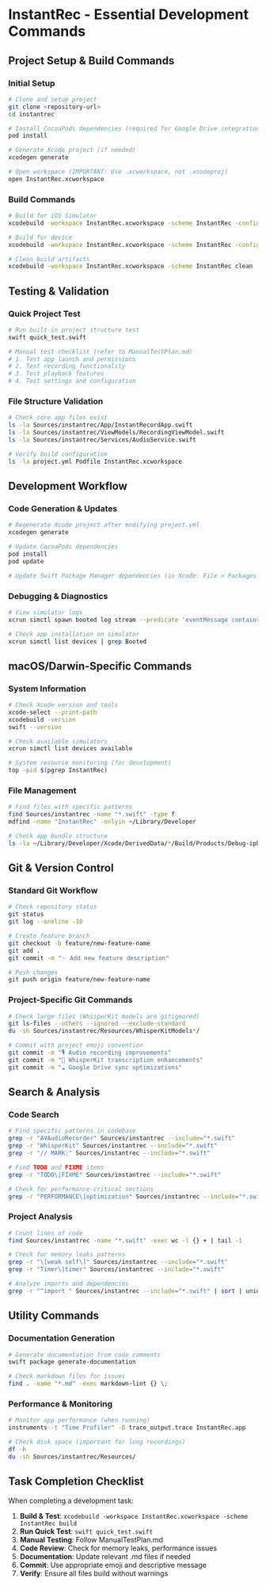 # InstantRec - Essential Development Commands

## Project Setup & Build Commands

### Initial Setup
```bash
# Clone and setup project
git clone <repository-url>
cd instantrec

# Install CocoaPods dependencies (required for Google Drive integration)
pod install

# Generate Xcode project (if needed)
xcodegen generate

# Open workspace (IMPORTANT: Use .xcworkspace, not .xcodeproj)
open InstantRec.xcworkspace
```

### Build Commands
```bash
# Build for iOS Simulator
xcodebuild -workspace InstantRec.xcworkspace -scheme InstantRec -configuration Debug -destination 'platform=iOS Simulator,name=iPhone 15' build

# Build for device
xcodebuild -workspace InstantRec.xcworkspace -scheme InstantRec -configuration Debug -destination 'platform=iOS,name=Your iPhone' build

# Clean build artifacts
xcodebuild -workspace InstantRec.xcworkspace -scheme InstantRec clean
```

## Testing & Validation

### Quick Project Test
```bash
# Run built-in project structure test
swift quick_test.swift

# Manual test checklist (refer to ManualTestPlan.md)
# 1. Test app launch and permissions
# 2. Test recording functionality
# 3. Test playback features
# 4. Test settings and configuration
```

### File Structure Validation
```bash
# Check core app files exist
ls -la Sources/instantrec/App/InstantRecordApp.swift
ls -la Sources/instantrec/ViewModels/RecordingViewModel.swift
ls -la Sources/instantrec/Services/AudioService.swift

# Verify build configuration
ls -la project.yml Podfile InstantRec.xcworkspace
```

## Development Workflow

### Code Generation & Updates
```bash
# Regenerate Xcode project after modifying project.yml
xcodegen generate

# Update CocoaPods dependencies
pod install
pod update

# Update Swift Package Manager dependencies (in Xcode: File > Packages > Update to Latest Package Versions)
```

### Debugging & Diagnostics
```bash
# View simulator logs
xcrun simctl spawn booted log stream --predicate 'eventMessage contains "InstantRec"'

# Check app installation on simulator
xcrun simctl list devices | grep Booted
```

## macOS/Darwin-Specific Commands

### System Information
```bash
# Check Xcode version and tools
xcode-select --print-path
xcodebuild -version
swift --version

# Check available simulators
xcrun simctl list devices available

# System resource monitoring (for development)
top -pid $(pgrep InstantRec)
```

### File Management
```bash
# Find files with specific patterns
find Sources/instantrec -name "*.swift" -type f
mdfind -name "InstantRec" -onlyin ~/Library/Developer

# Check app bundle structure
ls -la ~/Library/Developer/Xcode/DerivedData/*/Build/Products/Debug-iphonesimulator/InstantRec.app/
```

## Git & Version Control

### Standard Git Workflow
```bash
# Check repository status
git status
git log --oneline -10

# Create feature branch
git checkout -b feature/new-feature-name
git add .
git commit -m "✨ Add new feature description"

# Push changes
git push origin feature/new-feature-name
```

### Project-Specific Git Commands
```bash
# Check large files (WhisperKit models are gitignored)
git ls-files --others --ignored --exclude-standard
du -sh Sources/instantrec/Resources/WhisperKitModels*/

# Commit with project emoji convention
git commit -m "🎙️ Audio recording improvements"
git commit -m "🤖 WhisperKit transcription enhancements"
git commit -m "☁️ Google Drive sync optimizations"
```

## Search & Analysis

### Code Search
```bash
# Find specific patterns in codebase
grep -r "AVAudioRecorder" Sources/instantrec --include="*.swift"
grep -r "WhisperKit" Sources/instantrec --include="*.swift"
grep -r "// MARK:" Sources/instantrec --include="*.swift"

# Find TODO and FIXME items
grep -r "TODO\|FIXME" Sources/instantrec --include="*.swift"

# Check for performance-critical sections
grep -r "PERFORMANCE\|optimization" Sources/instantrec --include="*.swift"
```

### Project Analysis
```bash
# Count lines of code
find Sources/instantrec -name "*.swift" -exec wc -l {} + | tail -1

# Check for memory leaks patterns
grep -r "\[weak self\]" Sources/instantrec --include="*.swift"
grep -r "Timer\|timer" Sources/instantrec --include="*.swift"

# Analyze imports and dependencies
grep -r "^import " Sources/instantrec --include="*.swift" | sort | uniq -c
```

## Utility Commands

### Documentation Generation
```bash
# Generate documentation from code comments
swift package generate-documentation

# Check markdown files for issues
find . -name "*.md" -exec markdown-lint {} \;
```

### Performance & Monitoring
```bash
# Monitor app performance (when running)
instruments -t "Time Profiler" -D trace_output.trace InstantRec.app

# Check disk space (important for long recordings)
df -h
du -sh Sources/instantrec/Resources/
```

## Task Completion Checklist

When completing a development task:

1. **Build & Test**: `xcodebuild -workspace InstantRec.xcworkspace -scheme InstantRec build`
2. **Run Quick Test**: `swift quick_test.swift`
3. **Manual Testing**: Follow ManualTestPlan.md
4. **Code Review**: Check for memory leaks, performance issues
5. **Documentation**: Update relevant .md files if needed
6. **Commit**: Use appropriate emoji and descriptive message
7. **Verify**: Ensure all files build without warnings